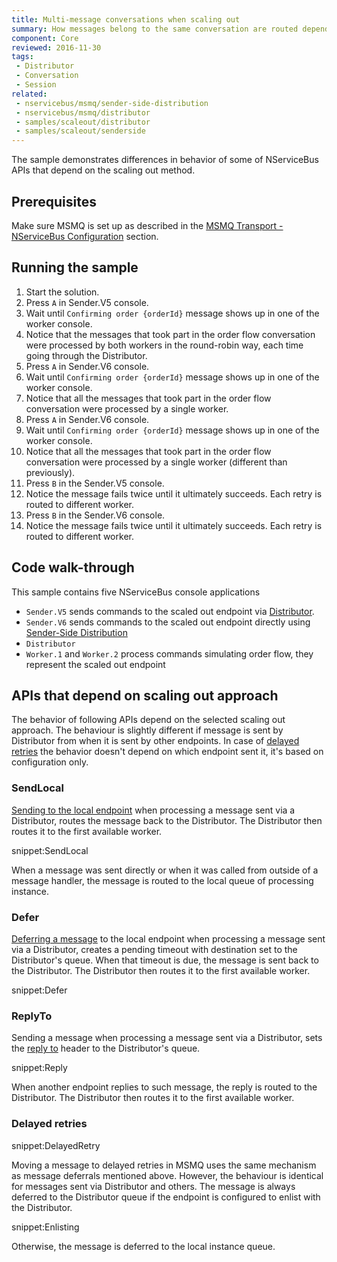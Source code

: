```yaml
---
title: Multi-message conversations when scaling out
summary: How messages belong to the same conversation are routed depending on the scaling out approach used
component: Core
reviewed: 2016-11-30
tags:
 - Distributor
 - Conversation
 - Session
related:
 - nservicebus/msmq/sender-side-distribution
 - nservicebus/msmq/distributor
 - samples/scaleout/distributor
 - samples/scaleout/senderside
---
```


The sample demonstrates differences in behavior of some of NServiceBus APIs that depend on the scaling out method.


## Prerequisites

Make sure MSMQ is set up as described in the [MSMQ Transport - NServiceBus Configuration](/nservicebus/msmq/#nservicebus-configuration) section.


## Running the sample

 1. Start the solution.
 1. Press `A` in Sender.V5 console.
 1. Wait until `Confirming order {orderId}` message shows up in one of the worker console.
 1. Notice that the messages that took part in the order flow conversation were processed by both workers in the round-robin way, each time going through the Distributor.
 1. Press `A` in Sender.V6 console.
 1. Wait until `Confirming order {orderId}` message shows up in one of the worker console.
 1. Notice that all the messages that took part in the order flow conversation were processed by a single worker.
 1. Press `A` in Sender.V6 console.
 1. Wait until `Confirming order {orderId}` message shows up in one of the worker console.
 1. Notice that all the messages that took part in the order flow conversation were processed by a single worker (different than previously).
 1. Press `B` in the Sender.V5 console.
 1. Notice the message fails twice until it ultimately succeeds. Each retry is routed to different worker.
 1. Press `B` in the Sender.V6 console.
 1. Notice the message fails twice until it ultimately succeeds. Each retry is routed to different worker.


## Code walk-through
 
This sample contains five NServiceBus console applications

 * `Sender.V5` sends commands to the scaled out endpoint via [Distributor](/nservicebus/msmq/distributor/).
 * `Sender.V6` sends commands to the scaled out endpoint directly using [Sender-Side Distribution](/nservicebus/msmq/sender-side-distribution.md)
 * `Distributor`
 * `Worker.1` and `Worker.2` process commands simulating order flow, they represent the scaled out endpoint


## APIs that depend on scaling out approach

The behavior of following APIs depend on the selected scaling out approach. The behaviour is slightly different if message is sent by Distributor from when it is sent by other endpoints. In case of [delayed retries](/nservicebus/recoverability/#delayed-retries) the behavior doesn't depend on which endpoint sent it, it's based on configuration only.


### SendLocal

[Sending to the local endpoint](/nservicebus/messaging/send-a-message.md#sending-to-self) when processing a message sent via a Distributor, routes the message back to the Distributor. The Distributor then routes it to the first available worker.

snippet:SendLocal

When a message was sent directly or when it was called from outside of a message handler, the message is routed to the local queue of processing instance.


### Defer

[Deferring a message](/nservicebus/messaging/delayed-delivery.md) to the local endpoint when processing a message sent via a Distributor, creates a pending timeout with destination set to the Distributor's queue. When that timeout is due, the message is sent back to the Distributor. The Distributor then routes it to the first available worker.

snippet:Defer


### ReplyTo

Sending a message when processing a message sent via a Distributor, sets the [reply to](/nservicebus/messaging/routing.md#reply-routing) header to the Distributor's queue. 

snippet:Reply

When another endpoint replies to such message, the reply is routed to the Distributor. The Distributor then routes it to the first available worker.


### Delayed retries

snippet:DelayedRetry

Moving a message to delayed retries in MSMQ uses the same mechanism as message deferrals mentioned above. However, the behaviour is identical for messages sent via Distributor and others. The message is always deferred to the Distributor queue if the endpoint is configured to enlist with the Distributor.

snippet:Enlisting

Otherwise, the message is deferred to the local instance queue.
